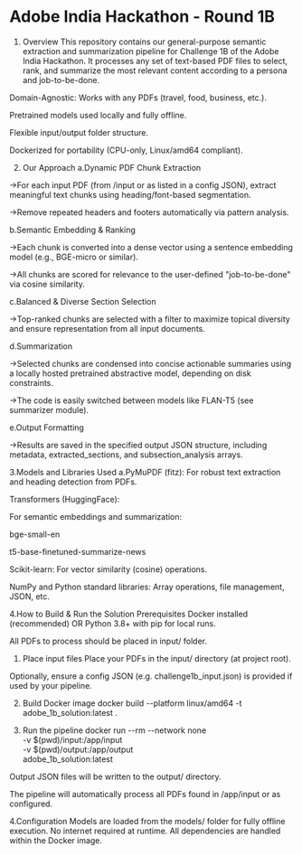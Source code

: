 # Adobe India Hackathon - Round 1B

1. Overview
This repository contains our general-purpose semantic extraction and summarization pipeline for Challenge 1B of the Adobe India Hackathon.
It processes any set of text-based PDF files to select, rank, and summarize the most relevant content according to a persona and job-to-be-done.

Domain-Agnostic: Works with any PDFs (travel, food, business, etc.).

Pretrained models used locally and fully offline.

Flexible input/output folder structure.

Dockerized for portability (CPU-only, Linux/amd64 compliant).

2. Our Approach
a.Dynamic PDF Chunk Extraction

->For each input PDF (from /input or as listed in a config JSON), extract meaningful text chunks using heading/font-based segmentation.

->Remove repeated headers and footers automatically via pattern analysis.

b.Semantic Embedding & Ranking

->Each chunk is converted into a dense vector using a sentence embedding model (e.g., BGE-micro or similar).

->All chunks are scored for relevance to the user-defined "job-to-be-done" via cosine similarity.

c.Balanced & Diverse Section Selection

->Top-ranked chunks are selected with a filter to maximize topical diversity and ensure representation from all input documents.

d.Summarization

->Selected chunks are condensed into concise actionable summaries using a locally hosted pretrained abstractive model, depending on disk constraints.

->The code is easily switched between models like FLAN-T5 (see summarizer module).

e.Output Formatting

->Results are saved in the specified output JSON structure, including metadata, extracted_sections, and subsection_analysis arrays.

3.Models and Libraries Used
a.PyMuPDF (fitz): For robust text extraction and heading detection from PDFs.

Transformers (HuggingFace):

For semantic embeddings and summarization:

bge-small-en

t5-base-finetuned-summarize-news 

Scikit-learn: For vector similarity (cosine) operations.

NumPy and Python standard libraries: Array operations, file management, JSON, etc.


4.How to Build & Run the Solution
Prerequisites
Docker installed (recommended) OR Python 3.8+ with pip for local runs.

All PDFs to process should be placed in input/ folder.

1. Place input files
Place your PDFs in the input/ directory (at project root).

Optionally, ensure a config JSON (e.g. challenge1b_input.json) is provided if used by your pipeline.

2. Build Docker image
   docker build --platform linux/amd64 -t adobe_1b_solution:latest .

3. Run the pipeline
   docker run --rm --network none \
  -v $(pwd)/input:/app/input \
  -v $(pwd)/output:/app/output \
  adobe_1b_solution:latest

Output JSON files will be written to the output/ directory.

The pipeline will automatically process all PDFs found in /app/input or as configured.

4.Configuration
Models are loaded from the models/ folder for fully offline execution.
No internet required at runtime. All dependencies are handled within the Docker image.
